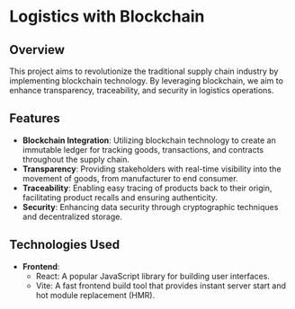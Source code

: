 # Logistics with Blockchain

## Overview
This project aims to revolutionize the traditional supply chain industry by implementing blockchain technology. By leveraging blockchain, we aim to enhance transparency, traceability, and security in logistics operations.

## Features
- **Blockchain Integration**: Utilizing blockchain technology to create an immutable ledger for tracking goods, transactions, and contracts throughout the supply chain.
- **Transparency**: Providing stakeholders with real-time visibility into the movement of goods, from manufacturer to end consumer.
- **Traceability**: Enabling easy tracing of products back to their origin, facilitating product recalls and ensuring authenticity.
- **Security**: Enhancing data security through cryptographic techniques and decentralized storage.

## Technologies Used
- **Frontend**:
  - React: A popular JavaScript library for building user interfaces.
  - Vite: A fast frontend build tool that provides instant server start and hot module replacement (HMR).
